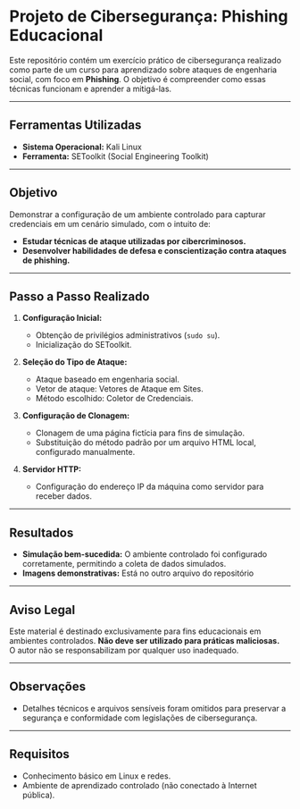 # Projeto de Cibersegurança: Phishing Educacional

Este repositório contém um exercício prático de cibersegurança realizado como parte de um curso para aprendizado sobre ataques de engenharia social, com foco em **Phishing**. O objetivo é compreender como essas técnicas funcionam e aprender a mitigá-las.

---

## Ferramentas Utilizadas

- **Sistema Operacional:** Kali Linux
- **Ferramenta:** SEToolkit (Social Engineering Toolkit)

---

## Objetivo

Demonstrar a configuração de um ambiente controlado para capturar credenciais em um cenário simulado, com o intuito de:
- **Estudar técnicas de ataque utilizadas por cibercriminosos.**
- **Desenvolver habilidades de defesa e conscientização contra ataques de phishing.**

---

## Passo a Passo Realizado

1. **Configuração Inicial:**
   - Obtenção de privilégios administrativos (`sudo su`).
   - Inicialização do SEToolkit.

2. **Seleção do Tipo de Ataque:**
   - Ataque baseado em engenharia social.
   - Vetor de ataque: Vetores de Ataque em Sites.
   - Método escolhido: Coletor de Credenciais.

3. **Configuração de Clonagem:**
   - Clonagem de uma página fictícia para fins de simulação.
   - Substituição do método padrão por um arquivo HTML local, configurado manualmente.

4. **Servidor HTTP:**
   - Configuração do endereço IP da máquina como servidor para receber dados.

---

## Resultados

- **Simulação bem-sucedida:** O ambiente controlado foi configurado corretamente, permitindo a coleta de dados simulados.
- **Imagens demonstrativas:** Está no outro arquivo do repositório

---

## Aviso Legal

Este material é destinado exclusivamente para fins educacionais em ambientes controlados. **Não deve ser utilizado para práticas maliciosas.**  
O autor não se responsabilizam por qualquer uso inadequado.

---

## Observações

- Detalhes técnicos e arquivos sensíveis foram omitidos para preservar a segurança e conformidade com legislações de cibersegurança.

---

## Requisitos

- Conhecimento básico em Linux e redes.
- Ambiente de aprendizado controlado (não conectado à Internet pública).

